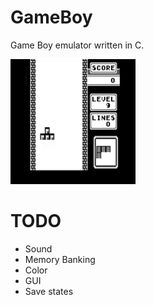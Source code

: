 # GameBoy
Game Boy emulator written in C.

![alt text](gif.gif "Tetris")

# TODO
* Sound
* Memory Banking
* Color
* GUI
* Save states
